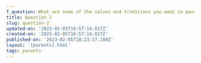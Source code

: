 ```yaml
---
f_question: What are some of the values and traditions you want to pass on to me?
title: Question 2
slug: question-2
updated-on: '2023-02-05T16:57:14.017Z'
created-on: '2023-02-05T16:57:14.017Z'
published-on: '2023-02-05T18:23:17.180Z'
layout: '[parents].html'
tags: parents
---
```



